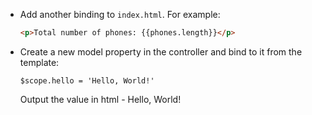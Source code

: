 * Add another binding to `index.html`. For example:

  ```html
  <p>Total number of phones: {{phones.length}}</p>
  ```

* Create a new model property in the controller and bind to it from the template:

    ```$scope.hello = 'Hello, World!'```

  Output the value in html - Hello, World!